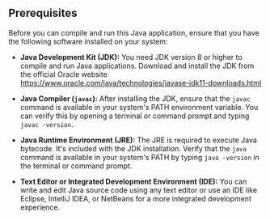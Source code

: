 ## Prerequisites

Before you can compile and run this Java application, ensure that you have the following software installed on your system:

- **Java Development Kit (JDK):** You need JDK version 8 or higher to compile and run Java applications. Download and install the JDK from the official Oracle website https://www.oracle.com/java/technologies/javase-jdk11-downloads.html

- **Java Compiler (`javac`):** After installing the JDK, ensure that the `javac` command is available in your system's PATH environment variable. You can verify this by opening a terminal or command prompt and typing `javac -version`.

- **Java Runtime Environment (JRE):** The JRE is required to execute Java bytecode. It's included with the JDK installation. Verify that the `java` command is available in your system's PATH by typing `java -version` in the terminal or command prompt.

- **Text Editor or Integrated Development Environment (IDE):** You can write and edit Java source code using any text editor or use an IDE like Eclipse, IntelliJ IDEA, or NetBeans for a more integrated development experience.
